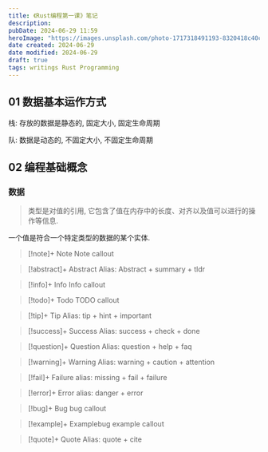 ```yaml
---
title: 《Rust编程第一课》笔记
description: 
pubDate: 2024-06-29 11:59
heroImage: "https://images.unsplash.com/photo-1717318491193-8320418c40cc?crop=entropy&cs=srgb&fm=jpg&ixid=M3w2Mjc5MjV8MHwxfHJhbmRvbXx8fHx8fHx8fDE3MTk2MzUyNjh8&ixlib=rb-4.0.3&q=85&w=1200h=400"
date created: 2024-06-29
date modified: 2024-06-29
draft: true
tags: writings Rust Programming
---
```


## 01 数据基本运作方式

栈: 存放的数据是静态的, 固定大小, 固定生命周期

队: 数据是动态的, 不固定大小, 不固定生命周期

## 02 编程基础概念

### 数据

> 类型是对值的引用, 它包含了值在内存中的长度、对齐以及值可以进行的操作等信息.

一个值是符合一个特定类型的数据的某个实体.


> [!note]+ Note
> Note callout

  
> [!abstract]+ Abstract
> Alias: Abstract + summary + tldr

  
> [!info]+ Info
> Info callout

  
> [!todo]+ Todo
> TODO callout

  

> [!tip]+ Tip
> Alias: tip + hint + important

  

> [!success]+ Success
> Alias: success + check + done

  

> [!question]+ Question
> Alias: question + help + faq

  

> [!warning]+ Warning
> Alias: warning + caution + attention

  

> [!fail]+ Failure
> alias: missing + fail + failure

  

> [!error]+ Error
> alias: danger + error

  

> [!bug]+ Bug
> bug callout

  
  

> [!example]+ Examplebug
> example callout

  

> [!quote]+ Quote
> Alias: quote + cite
